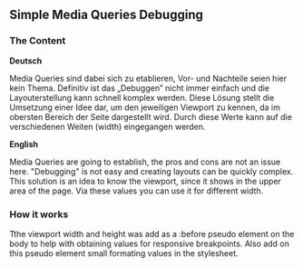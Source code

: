 ## Simple Media Queries Debugging

### The Content

**Deutsch**

Media Queries sind dabei sich zu etablieren, Vor- und Nachteile seien hier kein Thema. Definitiv ist das „Debuggen” nicht immer einfach und die Layouterstellung kann schnell komplex werden. Diese Lösung stellt die Umsetzung einer Idee dar, um den jeweiligen Viewport zu kennen, da im obersten Bereich der Seite dargestellt wird. Durch diese Werte kann auf die verschiedenen Weiten (width) eingegangen werden.

**English**

Media Queries are going to establish, the pros and cons are not an issue here. "Debugging" is not easy and creating layouts can be quickly complex. This solution is an idea to know the viewport, since it shows in the upper area of the page. Via these values you can use it for different width.

### How it works
Tthe viewport width and height was add as a :before pseudo element on the body to help with obtaining values for responsive breakpoints. Also add on this pseudo element small formating values in the stylesheet.
